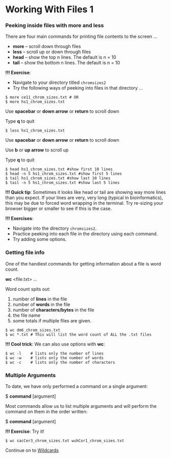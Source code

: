 # Working With Files 1

### Peeking inside files with more and less

There are four main commands for printing file contents to the screen …

- **more** – scroll down through files
- **less** – scroll up or down through files
- **head** – show the top n lines. The default is n = 10
- **tail** – show the bottom n lines. The default is n = 10

**!!! Exercise**: 

- Navigate to your directory titled `chromsizes2`
- Try the following ways of peeking into files in that directory …

```
$ more ce11_chrom_sizes.txt # OR
$ more hs1_chrom_sizes.txt
```

Use **spacebar** or **down arrow** or **return** to scroll down

Type **q** to quit

```
$ less hs1_chrom_sizes.txt
```

Use **spacebar** or **down arrow** or **return** to scroll down

Use **b** or **up arrow** to scroll up

Type **q** to quit

```
$ head hs1_chrom_sizes.txt #show first 10 lines
$ head -n 5 hs1_chrom_sizes.txt #show first 5 lines
$ tail hs1_chrom_sizes.txt #show last 10 lines
$ tail -n 5 hs1_chrom_sizes.txt #show last 5 lines
```

**!!! Quick tip**: Sometimes it looks like head or tail are showing way more lines than you expect. If your lines are very, very long (typical in bioinformatics), this may be due to forced word wrapping in the terminal. Try re-sizing your browser bigger or smaller to see if this is the case.

**!!! Exercises**: 
- Navigate into the directory `chromsizes2`.
- Practice peeking into each file in the directory using each command.
- Try adding some options. 

### Getting file info 

One of the handiest commands for getting information about a file is word count.

**wc** <file.txt> …

Word count spits out:

1. number of **lines** in the file
2. number of **words** in the file
3. number of **characters/bytes** in the file
4. the file name
5. some totals if multiple files are given.

```
$ wc dm6_chrom_sizes.txt
$ wc *.txt # This will list the word count of ALL the .txt files
```

**!!! Cool trick**: We can also use options with **wc**:

```
$ wc -l    # lists only the number of lines
$ wc -w    # lists only the number of words
$ wc -c    # lists only the number of characters
```

### Multiple Arguments

To date, we have only performed a command on a single argument:

$ **command** [argument]

Most commands allow us to list multiple arguments and will perform the command on them in the order written:

$ **command** [argument] <argument> <argument>

**!!! Exercise**: Try it!

```
$ wc sacCer3_chrom_sizes.txt wuhCor1_chrom_sizes.txt

```

Continue on to [Wildcards](1-7_Wildcards.md)
